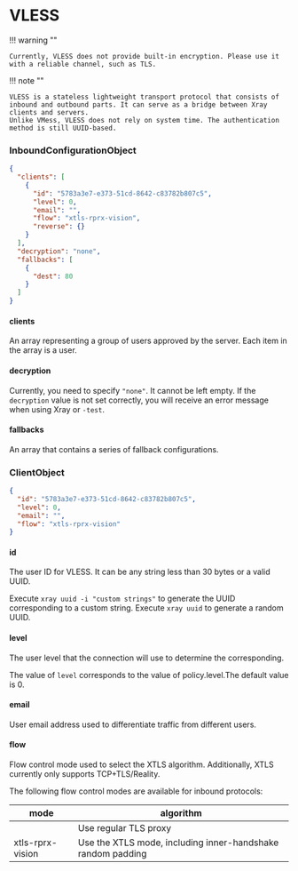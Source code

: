 # VLESS

!!! warning ""

    Currently, VLESS does not provide built-in encryption. Please use it with a reliable channel, such as TLS.

!!! note ""

    VLESS is a stateless lightweight transport protocol that consists of inbound and outbound parts. It can serve as a bridge between Xray clients and servers.
    Unlike VMess, VLESS does not rely on system time. The authentication method is still UUID-based.

### InboundConfigurationObject

```json
{
  "clients": [
    {
      "id": "5783a3e7-e373-51cd-8642-c83782b807c5",
      "level": 0,
      "email": "",
      "flow": "xtls-rprx-vision",
      "reverse": {}
    }
  ],
  "decryption": "none",
  "fallbacks": [
    {
      "dest": 80
    }
  ]
}
```

#### clients

An array representing a group of users approved by the server.
Each item in the array is a user.

#### decryption

Currently, you need to specify `"none"`. It cannot be left empty. If the `decryption` value is not set correctly, you will receive an error message when using Xray or `-test`.

#### fallbacks

An array that contains a series of fallback configurations.

### ClientObject

```json
{
  "id": "5783a3e7-e373-51cd-8642-c83782b807c5",
  "level": 0,
  "email": "",
  "flow": "xtls-rprx-vision"
}
```

#### id

The user ID for VLESS. It can be any string less than 30 bytes or a valid UUID.

Execute `xray uuid -i "custom strings"` to generate the UUID corresponding to a custom string.
Execute `xray uuid` to generate a random UUID.

#### level

The user level that the connection will use to determine the corresponding.

The value of `level` corresponds to the value of policy.level.The default value is 0.

#### email

User email address used to differentiate traffic from different users.

#### flow

Flow control mode used to select the XTLS algorithm.
Additionally, XTLS currently only supports TCP+TLS/Reality.

The following flow control modes are available for inbound protocols:

| mode            | algorithm                           |
|------------------|-----------------------------------------|
|                 | Use regular TLS proxy                |
| xtls-rprx-vision  | Use the XTLS mode, including inner-handshake random padding |
